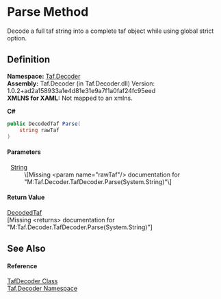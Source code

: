 # Parse Method


Decode a full taf string into a complete taf object while using global strict option.



## Definition
**Namespace:** <a href="N_Taf_Decoder.md">Taf.Decoder</a>  
**Assembly:** Taf.Decoder (in Taf.Decoder.dll) Version: 1.0.2+ad2a158933a1e4d81e31e9a7f1a0faf24fc95eed  
**XMLNS for XAML:** Not mapped to an xmlns.

**C#**
``` C#
public DecodedTaf Parse(
	string rawTaf
)
```



#### Parameters
<dl><dt>  <a href="https://learn.microsoft.com/dotnet/api/system.string" target="_blank" rel="noopener noreferrer">String</a></dt><dd>\[Missing &lt;param name="rawTaf"/&gt; documentation for "M:Taf.Decoder.TafDecoder.Parse(System.String)"\]</dd></dl>

#### Return Value
<a href="T_Taf_Decoder_entity_DecodedTaf.md">DecodedTaf</a>  
\[Missing &lt;returns&gt; documentation for "M:Taf.Decoder.TafDecoder.Parse(System.String)"\]

## See Also


#### Reference
<a href="T_Taf_Decoder_TafDecoder.md">TafDecoder Class</a>  
<a href="N_Taf_Decoder.md">Taf.Decoder Namespace</a>  
